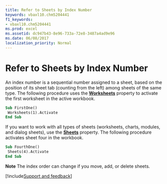 ```yaml
---
title: Refer to Sheets by Index Number
keywords: vbaxl10.chm5204441
f1_keywords:
- vbaxl10.chm5204441
ms.prod: excel
ms.assetid: dc947b43-8e96-733a-72e8-3487a4ad9e96
ms.date: 06/08/2017
localization_priority: Normal
---
```



# Refer to Sheets by Index Number

An index number is a sequential number assigned to a sheet, based on the position of its sheet tab (counting from the left) among sheets of the same type. The following procedure uses the  **[Worksheets](../../../api/Excel.Workbook.Worksheets.md)** property to activate the first worksheet in the active workbook.


```vb
Sub FirstOne() 
 Worksheets(1).Activate 
End Sub
```


If you want to work with all types of sheets (worksheets, charts, modules, and dialog sheets), use the  **[Sheets](../../../api/Excel.Workbook.Sheets.md)** property. The following procedure activates sheet four in the workbook.




```vb
Sub FourthOne() 
 Sheets(4).Activate 
End Sub
```


 **Note**  The index order can change if you move, add, or delete sheets.

[!include[Support and feedback](~/includes/feedback-boilerplate.md)]
